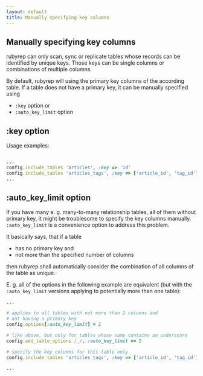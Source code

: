 ```yaml
---
layout: default
title: Manually specifying key columns
---
```


Manually specifying key columns
-------------------------------

rubyrep can only scan, sync or replicate tables whose records can be identified by unique keys.
Those keys can be single columns or combinations of multiple columns.

By default, rubyrep will using the primary key columns of the according table.
If a table does not have a primary key, it can be manually specified using

-   `:key` option or
-   `:auto_key_limit` option

:key option
-----------

Usage examples:

```ruby

...  
config.include_tables 'articles', :key => 'id'
config.include_tables 'articles_tags', :key => ['article_id', 'tag_id']
...   
```

:auto\_key\_limit option
------------------------

If you have many e. g. many-to-many relationship tables, all of them without primary key, it might be troublesome to specify the key columns manually.
`:auto_key_limit` is a convenience option to address this problem.

It basically says, that if a table

-   has no primary key and
-   not more than the specified number of columns

then rubyrep shall automatically consider the combination of all columns of the table as unique.

E. g. all of the options in the following example are equivalent (but with the `:auto_key_limit` versions applying to potentially more than one table):

```ruby
...  

# applies to all tables with not more than 2 columns and 
# not having a primary key
config.options[:auto_key_limit] = 2

# like above, but only for tables whose name contains an underscore
config.add_table_options /_/, :auto_key_limit => 2

# specify the key columns for this table only
config.include_tables 'articles_tags', :key => ['article_id', 'tag_id']

...   
```
